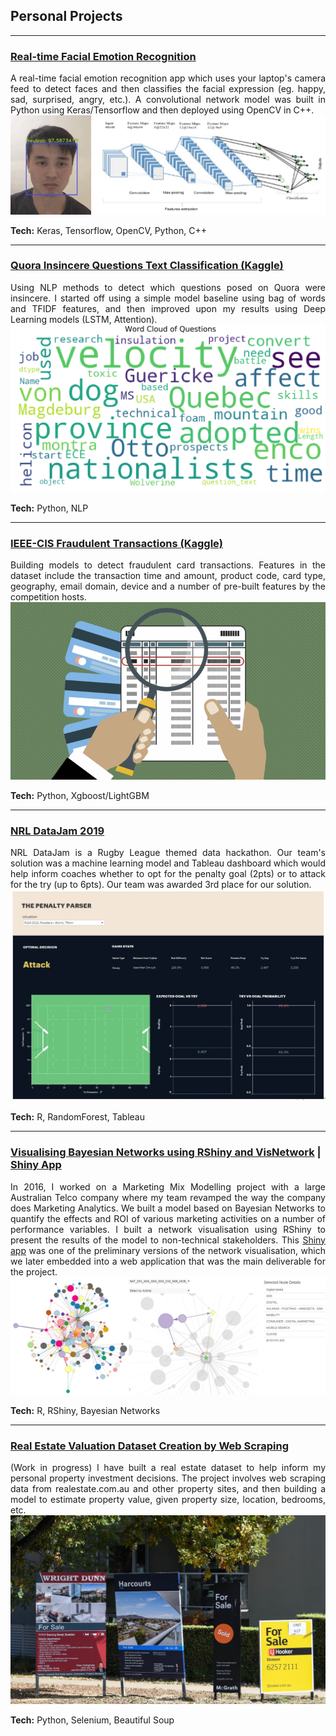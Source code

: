 ## Personal Projects

---

### [Real-time Facial Emotion Recognition](https://github.com/martycheung/CppND-Facial-Emotion-Recognition)

<div style="text-align: justify">
A real-time facial emotion recognition app which uses your laptop's camera feed to detect faces and then classifies the facial expression (eg. happy, sad, surprised, angry, etc.). A convolutional network model was built in Python using Keras/Tensorflow and then deployed using OpenCV in C++.
</div>

<center><img src="images/app_demo.jpg?raw=true"/></center>

**Tech:** Keras, Tensorflow, OpenCV, Python, C++

---

### [Quora Insincere Questions Text Classification (Kaggle)](https://github.com/martycheung/Quora-Insincere-Questions-Kaggle)

<div style="text-align: justify">
Using NLP methods to detect which questions posed on Quora were insincere. I started off using a simple model baseline using bag of words and TFIDF features, and then improved upon my results using Deep Learning models (LSTM, Attention).
</div>

<center><img src="images/wordcloud_quora.jpg?raw=true"/></center>

**Tech:** Python, NLP

---

### [IEEE-CIS Fraudulent Transactions (Kaggle)](https://github.com/martycheung/IEEE-CIS-Fraudulent-Transactions-Kaggle)

<div style="text-align: justify">
Building models to detect fraudulent card transactions. Features in the dataset include the transaction time and amount, product code, card type, geography, email domain, device and a number of pre-built features by the competition hosts.
</div>

<center><img src="images/fraud.jpg?raw=true"/></center>

**Tech:** Python, Xgboost/LightGBM

---

### [NRL DataJam 2019](https://github.com/martycheung/NRL-DataJam-2019)

<div style="text-align: justify">
NRL DataJam is a Rugby League themed data hackathon. Our team's solution was a machine learning model and Tableau dashboard which would help inform coaches whether to opt for the penalty goal (2pts) or to attack for the try (up to 6pts). Our team was awarded 3rd place for our solution.
</div>

<center><img src="images/datajam_tableau.png?raw=true"/></center>

**Tech:** R, RandomForest, Tableau

---

### [Visualising Bayesian Networks using RShiny and VisNetwork](https://github.com/martycheung/Bayesian-Network-Visualisation) | [Shiny App](https://martycheung.shinyapps.io/bayesian-network-visualisation/)

<div style="text-align: justify">
In 2016, I worked on a Marketing Mix Modelling project with a large Australian Telco company where my team revamped the way the company does Marketing Analytics. We built a model based on Bayesian Networks to quantify the effects and ROI of various marketing activities on a number of performance variables. I built a network visualisation using RShiny to present the results of the model to non-technical stakeholders. This <a href="https://martycheung.shinyapps.io/bayesian-network-visualisation/"/>Shiny app</a> was one of the preliminary versions of the network visualisation, which we later embedded into a web application that was the main deliverable for the project.
</div>

<center><img src="images/network_viz.png?raw=true"/></center>

**Tech:** R, RShiny, Bayesian Networks

---

### [Real Estate Valuation Dataset Creation by Web Scraping](https://github.com/martycheung/Real-Estate-Dataset-and-Valuation-Model)

<div style="text-align: justify">
(Work in progress) I have built a real estate dataset to help inform my personal property investment decisions. The project involves web scraping data from realestate.com.au and other property sites, and then building a model to estimate property value, given property size, location, bedrooms, etc.  
</div>

<center><img src="images/realestate1.jpg?raw=true"/></center>

**Tech:** Python, Selenium, Beautiful Soup

